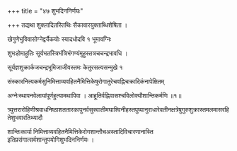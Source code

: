 +++
title = "४७ शुभदिननिर्णयः"

+++
तद्यथा शुक्लादितस्तिथिः सैकावारयुक्ताब्धिशेषिता ।

खेगुणेभुविवासोग्नेद्वर्यैकयोः स्यादधोदवि १ भूमावग्निः

शुभःहोमाहुतिः सूर्यभतस्त्रिभंत्रिभंगण्यंमुहुस्तत्रचचन्द्रभावधि ।

सूर्यज्ञशुक्रार्कजचन्द्रभूमिजाजीवस्तमः केतुरसत्यसन्मुखे १

संस्कारनित्यकर्मसुनिमित्ताव्यवहितनैमित्तिकेषुरोगातुरेचवह्निचक्रादिकंनापेक्षितम्

अग्नेःस्थापनवेलायांपूर्णहुत्यामथापिवा । आहूतिर्वह्निवासश्चविलोक्यौशान्तिकर्मणि ॥१॥

त्र्युत्तरारोहिणीश्रवाधनिष्ठाशततारकापुनर्वसुस्वातीमघाश्विनीहस्तपुष्यानुराधारेवतीनक्षत्रेषुगुरुशुक्रास्तमलमासरहितेशुभवारतिथ्यादौ

शान्तिःकार्या निमित्ताव्यवहितनैमित्तिकेरोगशान्तौचअस्तादिविचारणानास्ति इतिप्रसंगात्सर्वशान्तुपयोगिशुभदिननिर्णयः ।
